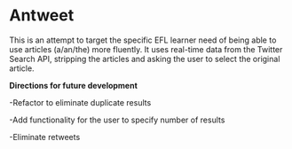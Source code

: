 # Antweet

This is an attempt to target the specific EFL learner need of being able to use articles (a/an/the) more fluently. It uses
real-time data from the Twitter Search API, stripping the articles and asking the user to select the original article.

<b>Directions for future development</b>

-Refactor to eliminate duplicate results

-Add functionality for the user to specify number of results

-Eliminate retweets
